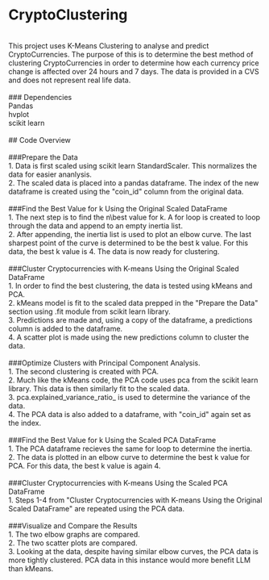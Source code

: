 # CryptoClustering</br>
</br>
This project uses K-Means Clustering to analyse and predict CryptoCurrencies. The purpose of this is to determine the best method of clustering CryptoCurrencies in order to determine how each currency price change is affected over 24 hours and 7 days. The data is provided in a CVS and does not represent real life data. </br>
</br>
### Dependencies</br>
Pandas</br>
hvplot</br>
scikit learn</br>
</br>
## Code Overview</br>
</br>
###Prepare the Data</br>
1. Data is first scaled using scikit learn StandardScaler. This normalizes the data for easier ananlysis.</br>
2. The scaled data is placed into a pandas dataframe. The index of the new dataframe is created using the "coin_id" column from the original data.</br>
</br>
###Find the Best Value for k Using the Original Scaled DataFrame</br>
1. The next step is to find the n\best value for k. A for loop is created to loop through the data and append to an empty inertia list.</br>
2. After appending, the inertia list is used to plot an elbow curve. The last sharpest point of the curve is determined to be the best k value. For this data, the best k value is 4. The data is now ready for clustering.</br>
</br>
###Cluster Cryptocurrencies with K-means Using the Original Scaled DataFrame</br>
1. In order to find the best clustering, the data is tested using kMeans and PCA.</br>
2. kMeans model is fit to the scaled data prepped in the "Prepare the Data" section using .fit module from scikit learn library.</br>
3. Predictions are made and, using a copy of the dataframe, a predictions column is added to the dataframe.</br>
4. A scatter plot is made using the new predictions column to cluster the data.</br>
</br>
###Optimize Clusters with Principal Component Analysis.</br>
1. The second clustering is created with PCA.</br>
2. Much like the kMeans code, the PCA code uses pca from the scikit learn library. This data is then similarly fit to the scaled data.</br>
3. pca.explained_variance_ratio_ is used to determine the variance of the data.</br>
4. The PCA data is also added to a dataframe, with "coin_id" again set as the index.</br>
</br>
###Find the Best Value for k Using the Scaled PCA DataFrame</br>
1. The PCA dataframe recieves the same for loop to determine the inertia.</br>
2. The data is plotted in an elbow curve to determine the best k value for PCA. For this data, the best k value is again 4.</br>
</br>
###Cluster Cryptocurrencies with K-means Using the Scaled PCA DataFrame</br>
1. Steps 1-4 from "Cluster Cryptocurrencies with K-means Using the Original Scaled DataFrame" are repeated using the PCA data.</br>
</br>
###Visualize and Compare the Results</br>
1. The two elbow graphs are compared.</br>
2. The two scatter plots are compared.</br>
3. Looking at the data, despite having similar elbow curves, the PCA data is more tightly clustered. PCA data in this instance would more benefit LLM than kMeans. </br>
